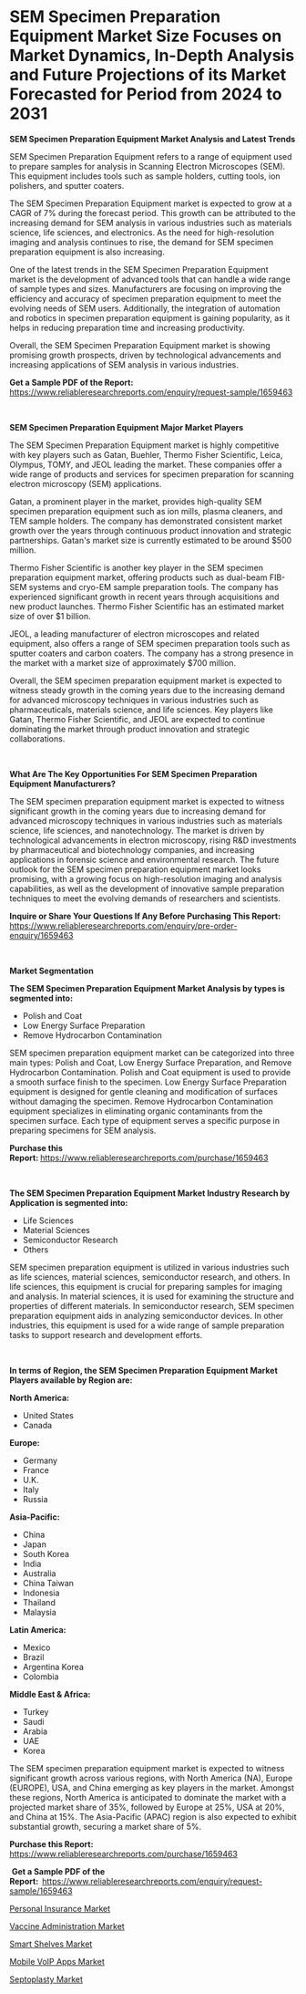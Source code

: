 <p><h1>SEM Specimen Preparation Equipment Market Size Focuses on Market Dynamics, In-Depth Analysis and Future Projections of its Market Forecasted for Period from 2024 to 2031</h1></p><p><strong>SEM Specimen Preparation Equipment Market Analysis and Latest Trends</strong></p>
<p><p>SEM Specimen Preparation Equipment refers to a range of equipment used to prepare samples for analysis in Scanning Electron Microscopes (SEM). This equipment includes tools such as sample holders, cutting tools, ion polishers, and sputter coaters.</p><p>The SEM Specimen Preparation Equipment market is expected to grow at a CAGR of 7% during the forecast period. This growth can be attributed to the increasing demand for SEM analysis in various industries such as materials science, life sciences, and electronics. As the need for high-resolution imaging and analysis continues to rise, the demand for SEM specimen preparation equipment is also increasing.</p><p>One of the latest trends in the SEM Specimen Preparation Equipment market is the development of advanced tools that can handle a wide range of sample types and sizes. Manufacturers are focusing on improving the efficiency and accuracy of specimen preparation equipment to meet the evolving needs of SEM users. Additionally, the integration of automation and robotics in specimen preparation equipment is gaining popularity, as it helps in reducing preparation time and increasing productivity.</p><p>Overall, the SEM Specimen Preparation Equipment market is showing promising growth prospects, driven by technological advancements and increasing applications of SEM analysis in various industries.</p></p>
<p><strong>Get a Sample PDF of the Report:&nbsp;</strong> <a href="https://www.reliableresearchreports.com/enquiry/request-sample/1659463">https://www.reliableresearchreports.com/enquiry/request-sample/1659463</a></p>
<p>&nbsp;</p>
<p><strong>SEM Specimen Preparation Equipment Major Market Players</strong></p>
<p><p>The SEM Specimen Preparation Equipment market is highly competitive with key players such as Gatan, Buehler, Thermo Fisher Scientific, Leica, Olympus, TOMY, and JEOL leading the market. These companies offer a wide range of products and services for specimen preparation for scanning electron microscopy (SEM) applications.</p><p>Gatan, a prominent player in the market, provides high-quality SEM specimen preparation equipment such as ion mills, plasma cleaners, and TEM sample holders. The company has demonstrated consistent market growth over the years through continuous product innovation and strategic partnerships. Gatan's market size is currently estimated to be around $500 million.</p><p>Thermo Fisher Scientific is another key player in the SEM specimen preparation equipment market, offering products such as dual-beam FIB-SEM systems and cryo-EM sample preparation tools. The company has experienced significant growth in recent years through acquisitions and new product launches. Thermo Fisher Scientific has an estimated market size of over $1 billion.</p><p>JEOL, a leading manufacturer of electron microscopes and related equipment, also offers a range of SEM specimen preparation tools such as sputter coaters and carbon coaters. The company has a strong presence in the market with a market size of approximately $700 million.</p><p>Overall, the SEM specimen preparation equipment market is expected to witness steady growth in the coming years due to the increasing demand for advanced microscopy techniques in various industries such as pharmaceuticals, materials science, and life sciences. Key players like Gatan, Thermo Fisher Scientific, and JEOL are expected to continue dominating the market through product innovation and strategic collaborations.</p></p>
<p>&nbsp;</p>
<p><strong>What Are The Key Opportunities For SEM Specimen Preparation Equipment Manufacturers?</strong></p>
<p><p>The SEM specimen preparation equipment market is expected to witness significant growth in the coming years due to increasing demand for advanced microscopy techniques in various industries such as materials science, life sciences, and nanotechnology. The market is driven by technological advancements in electron microscopy, rising R&D investments by pharmaceutical and biotechnology companies, and increasing applications in forensic science and environmental research. The future outlook for the SEM specimen preparation equipment market looks promising, with a growing focus on high-resolution imaging and analysis capabilities, as well as the development of innovative sample preparation techniques to meet the evolving demands of researchers and scientists.</p></p>
<p><strong>Inquire or Share Your Questions If Any Before Purchasing This Report:</strong> <a href="https://www.reliableresearchreports.com/enquiry/pre-order-enquiry/1659463">https://www.reliableresearchreports.com/enquiry/pre-order-enquiry/1659463</a></p>
<p>&nbsp;</p>
<p><strong>Market Segmentation</strong></p>
<p><strong>The SEM Specimen Preparation Equipment Market Analysis by types is segmented into:</strong></p>
<p><ul><li>Polish and Coat</li><li>Low Energy Surface Preparation</li><li>Remove Hydrocarbon Contamination</li></ul></p>
<p><p>SEM specimen preparation equipment market can be categorized into three main types: Polish and Coat, Low Energy Surface Preparation, and Remove Hydrocarbon Contamination. Polish and Coat equipment is used to provide a smooth surface finish to the specimen. Low Energy Surface Preparation equipment is designed for gentle cleaning and modification of surfaces without damaging the specimen. Remove Hydrocarbon Contamination equipment specializes in eliminating organic contaminants from the specimen surface. Each type of equipment serves a specific purpose in preparing specimens for SEM analysis.</p></p>
<p><strong>Purchase this Report:&nbsp;</strong><a href="https://www.reliableresearchreports.com/purchase/1659463">https://www.reliableresearchreports.com/purchase/1659463</a></p>
<p>&nbsp;</p>
<p><strong>The SEM Specimen Preparation Equipment Market Industry Research by Application is segmented into:</strong></p>
<p><ul><li>Life Sciences</li><li>Material Sciences</li><li>Semiconductor Research</li><li>Others</li></ul></p>
<p><p>SEM specimen preparation equipment is utilized in various industries such as life sciences, material sciences, semiconductor research, and others. In life sciences, this equipment is crucial for preparing samples for imaging and analysis. In material sciences, it is used for examining the structure and properties of different materials. In semiconductor research, SEM specimen preparation equipment aids in analyzing semiconductor devices. In other industries, this equipment is used for a wide range of sample preparation tasks to support research and development efforts.</p></p>
<p>&nbsp;</p>
<p><strong>In terms of Region, the SEM Specimen Preparation Equipment Market Players available by Region are:</strong></p>
<p>
    <p> <strong> North America: </strong>
        <ul>
            <li>United States</li>
            <li>Canada</li>
        </ul>
        </p> 
    <p> <strong> Europe: </strong>
        <ul>
            <li>Germany</li>
            <li>France</li>
            <li>U.K.</li>
            <li>Italy</li>
            <li>Russia</li>
        </ul>
        </p> 
    <p> <strong> Asia-Pacific: </strong>
        <ul>
            <li>China</li>
            <li>Japan</li>
            <li>South Korea</li>
            <li>India</li>
            <li>Australia</li>
            <li>China Taiwan</li>
            <li>Indonesia</li>
            <li>Thailand</li>
            <li>Malaysia</li>
        </ul>
        </p> 
    <p> <strong> Latin America: </strong>
        <ul>
            <li>Mexico</li>
            <li>Brazil</li>
            <li>Argentina Korea</li>
            <li>Colombia</li>
        </ul>
        </p> 
    <p> <strong> Middle East & Africa: </strong>
        <ul>
            <li>Turkey</li>
            <li>Saudi</li>
            <li>Arabia</li>
            <li>UAE</li>
            <li>Korea</li>
        </ul>
    </p>
    </p>
<p><p>The SEM specimen preparation equipment market is expected to witness significant growth across various regions, with North America (NA), Europe (EUROPE), USA, and China emerging as key players in the market. Amongst these regions, North America is anticipated to dominate the market with a projected market share of 35%, followed by Europe at 25%, USA at 20%, and China at 15%. The Asia-Pacific (APAC) region is also expected to exhibit substantial growth, securing a market share of 5%.</p></p>
<p><strong>Purchase this Report: </strong><a href="https://www.reliableresearchreports.com/purchase/1659463">https://www.reliableresearchreports.com/purchase/1659463</a></p>
<p>&nbsp;<strong>Get a Sample PDF of the Report:&nbsp;&nbsp;</strong><a href="https://www.reliableresearchreports.com/enquiry/request-sample/1659463">https://www.reliableresearchreports.com/enquiry/request-sample/1659463</a></p>
<p><strong></strong></p>
<p><p><a href="https://medium.com/p/cfc30252aeb9/edit">Personal Insurance Market</a></p><p><a href="https://medium.com/p/05c9392f5fd2/edit">Vaccine Administration Market</a></p><p><a href="https://medium.com/p/5143b89ec4c8/edit">Smart Shelves Market</a></p><p><a href="https://medium.com/p/59c29f402d8f/edit">Mobile VoIP Apps Market</a></p><p><a href="https://medium.com/p/273a1e0acd89/edit">Septoplasty Market</a></p></p>